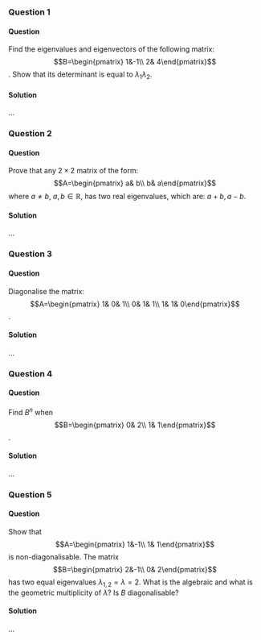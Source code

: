 ### Question 1

#### Question

Find the eigenvalues and eigenvectors of the following matrix: $$B=\begin{pmatrix} 1&-1\\ 2& 4\end{pmatrix}$$. Show that its determinant is equal to $\lambda_1\lambda_2$.

#### Solution

...

### Question 2

#### Question

Prove that any $2\times 2$ matrix of the form: $$A=\begin{pmatrix} a& b\\ b& a\end{pmatrix}$$ where $a\neq b$, $a, b\in\mathbb{R}$, has two real eigenvalues, which are: $a+ b, a- b$.

#### Solution

...

### Question 3

#### Question

Diagonalise the matrix: $$A=\begin{pmatrix} 1& 0& 1\\ 0& 1& 1\\ 1& 1& 0\end{pmatrix}$$.

#### Solution

...

### Question 4

#### Question

Find $B^n$ when $$B=\begin{pmatrix} 0& 2\\ 1& 1\end{pmatrix}$$.

#### Solution

...

### Question 5

#### Question

Show that $$A=\begin{pmatrix} 1&-1\\ 1& 1\end{pmatrix}$$ is non-diagonalisable. The matrix $$B=\begin{pmatrix} 2&-1\\ 0& 2\end{pmatrix}$$ has two equal eigenvalues $\lambda_{1,2}=\lambda= 2$. What is the algebraic and what is the geometric multiplicity of $\lambda$? Is $B$ diagonalisable?

#### Solution

...